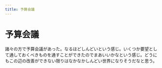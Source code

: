 ```yaml
---
title: 予算会議
---
```


# 予算会議

諸々の方で予算会議があった。なるほどしんどいという感じ。いくつか要望として通しておくべきものを通すことができたのでまあいいかなという感じ。どうにもこの辺の改善ができない限りはなかなかしんどい世界になりそうだなと思う。